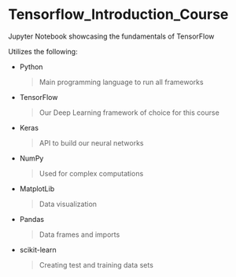 # Tensorflow_Introduction_Course
Jupyter Notebook showcasing the fundamentals of TensorFlow

Utilizes the following:
* Python
  > Main programming language to run all frameworks
* TensorFlow
  > Our Deep Learning framework of choice for this course
* Keras
  > API to build our neural networks
* NumPy
  > Used for complex computations
* MatplotLib
  > Data visualization
* Pandas
  > Data frames and imports
* scikit-learn
  > Creating test and training data sets
